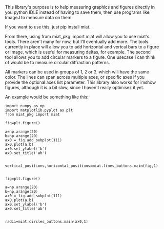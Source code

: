 This library's purpose is to help measuring graphics and figures directly in you python IDLE instead of having to save them, then use programs like ImageJ to measure data on them. 

If you want to use this, just pip install miat.

From there, using from miat_pkg import miat will allow you to use miat's tools. There aren't many for now, but I'll eventually add more. The tools currently in place will allow you to add horizontal and vertcal bars to a figure or image, which is useful for measuring deltas, for example. The second tool allows you to add circular markers to a figure. One usecase I can think of would be to measure circular diffraction patterns.

All markers can be used in groups of 1, 2 or 3, which will have the same color. The lines can span across multiple axes, or specific axes if you provide the optional axes list parameter. This library also works for imshow figures, although it is a bit slow, since I haven't really optimisez it yet.


An example would be something like this:



	import numpy as np
	import matplotlib.pyplot as plt
	from miat_pkg import miat

	fig=plt.figure()

	a=np.arange(20)
	b=np.arange(20)
	ax0 = fig.add_subplot(111)
	ax0.plot(a,b)
	ax0.set_ylabel('b')
	ax0.set_title('ab')


	vertical_positions,horizontal_positions=miat.lines_buttons.main(fig,1)


	fig=plt.figure()

	a=np.arange(20)
	b=np.arange(20)
	ax0 = fig.add_subplot(111)
	ax0.plot(a,b)
	ax0.set_ylabel('b')
	ax0.set_title('ab')


	radii=miat.circles_buttons.main(ax0,1)
